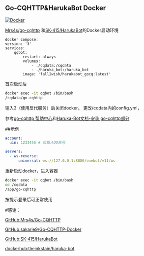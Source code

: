 ## Go-CQHTTP&HarukaBot Docker

[![Docker](https://img.shields.io/docker/cloud/automated/xzsk2/gocqhttp-docker)](https://hub.docker.com/repository/docker/xzsk2/gocqhttp-docker)

[Mrs4s/go-cqhttp](https://github.com/Mrs4s/go-cqhttp) 和[SK-415/HarukaBot](https://github.com/SK-415/HarukaBot)的Docker启动环境

```compose
docker compose:
version: '3'
services:
    qqbot:
        restart: always
        volumes:
            - ./cqdata:/cqdata
            - ./haruka_bot:/haruka_bot
        image: 'fall2wish/harukabot_gocq:latest'
```

首次启动后

```bash
docker exec -it qqbot /bin/bash
/cqdata/go-cqhttp
```

输入3（使用反代服务）后关闭docker。
更改/cqdata内的config.yml，

参考[go-cqhttp 帮助中心](https://docs.go-cqhttp.org/guide/config.html)和[Haruka-Bot文档-安装 go-cqhttp部分](https://haruka-bot.sk415.icu/install/install-go-cqhttp.html#%E5%AE%89%E8%A3%85-go-cqhttp)

##示例
```yml
account:
  uin: 1233456 # 机器人QQ账号

servers:
  - ws-reverse:
      universal: ws://127.0.0.1:8080/onebot/v11/ws
```

重新启动docker，进入容器

```bash
docker exec -it qqbot /bin/bash
cd /cqdata
/app/go-cqhttp
```

按提示登录后可正常使用

#感谢：

[GitHub:Mrs4s/Go-CQHTTP](https://github.com/Mrs4s/go-cqhttp)

[GitHub:sakarie9/Go-CQHTTP-Docker](https://github.com/sakarie9/Go-CQHTTP-Docker)

[GitHub:SK-415/HarukaBot](https://github.com/SK-415/HarukaBot)

[dockerhub:theinkstain/haruka-bot](https://hub.docker.com/r/theinkstain/haruka-bot)
